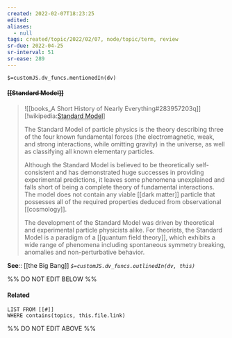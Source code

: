 ```yaml
---
created: 2022-02-07T18:23:25 
edited: 
aliases:
  - null
tags: created/topic/2022/02/07, node/topic/term, review
sr-due: 2022-04-25
sr-interval: 51
sr-ease: 289
---
```

`$=customJS.dv_funcs.mentionedIn(dv)`

#### <s class="topic-title">[[Standard Model]]</s> 

> ![[books_A Short History of Nearly Everything#283957203q]]
> [!wikipedia:[Standard Model](https://en.wikipedia.org/wiki/Standard%20Model)]
> 
> The Standard Model of particle physics is the theory describing three of the four known fundamental forces (the electromagnetic, weak, and strong interactions, while omitting gravity) in the universe, as well as classifying all known elementary particles. 
> 
> Although the Standard Model is believed to be theoretically self-consistent and has demonstrated huge successes in providing experimental predictions, it leaves some phenomena unexplained and falls short of being a complete theory of fundamental interactions. The model does not contain any viable [[dark matter]] particle that possesses all of the required properties deduced from observational [[cosmology]]. 
> 
> The development of the Standard Model was driven by theoretical and experimental particle physicists alike. For theorists, the Standard Model is a paradigm of a [[quantum field theory]], which exhibits a wide range of phenomena including spontaneous symmetry breaking, anomalies and non-perturbative behavior. 

**See**:: [[the Big Bang]]
*`$=customJS.dv_funcs.outlinedIn(dv, this)`*

%% DO NOT EDIT BELOW %%

#### Related 

```dataview
LIST FROM [[#]]
WHERE contains(topics, this.file.link)
```
%% DO NOT EDIT ABOVE %%
